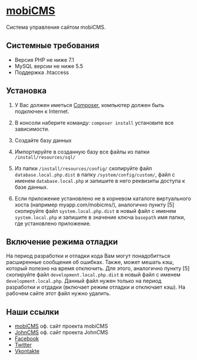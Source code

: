 # [mobiCMS](http://mobicms.org)

Система управления сайтом mobiCMS.

## Системные требования
- Версия PHP не ниже 7.1
- MySQL версии не ниже 5.5
- Поддержка .htaccess

## Установка
1. У Вас должен иметься [Composer](https://getcomposer.org/), компьютер должен быть подключен к Internet.  

2. В консоли наберите команду:  `composer install` установите все зависимости.

3. Создайте базу данных

4. Импортируйте в созданную базу все файлы из папки `/install/resources/sql/`

5. Из папки `/install/resources/config/` cкопируйте файл `database.local.php.dist`
в папку `/system/config/custom/`, файл с именем `database.local.php` и запишите в него реквизиты доступа к базе данных.

6. Если приложение установлено не в корневом каталоге виртуального хоста (например myapp.com/mobicms/),
аналогично пункту [5] скопируйте файл `system.local.php.dist` в новый файл с именем `system.local.php`
и запишите в значение ключа `basepath` имя папки, где установлено приложение.

## Включение режима отладки
На период разработки и отладки кода Вам могут понадобитться расширенные сообщения об ошибках.
Также, может мешать кэш, который полезно на время отключить.
Для этого, аналогично пункту [5] скопируйте файл `development.local.php.dist` в новый файл с именем `development.local.php`.
Данный файл нужен только на период разработки и отдадки (включает режим отладки и отключает кэш).
На рабочем сайте этот файл нужно удалить.

## Наши ссылки
- [mobiCMS](https://mobicms.org) оф. сайт проекта mobiCMS
- [JohnCMS](https://johncms.com) оф. сайт проекта JohnCMS
- [Facebook](https://www.facebook.com/mobicms)
- [Twitter](https://twitter.com/mobicms)
- [Vkontakte](https://vk.com/mobicms)
